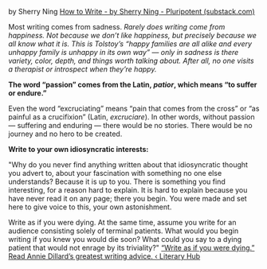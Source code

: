 by Sherry Ning
[How to Write - by Sherry Ning - Pluripotent (substack.com)](https://substack.com/home/post/p-146328106)

Most writing comes from sadness. *Rarely does writing come from happiness. Not because we don’t like happiness, but precisely because we all know what it is. This is Tolstoy’s “happy families are all alike and every unhappy family is unhappy in its own way” — only in sadness is there variety, color, depth, and things worth talking about. After all, no one visits a therapist or introspect when they’re happy.*

**The word “passion” comes from the Latin, _patior_, which means “to suffer or endure.”**

Even the word “excruciating” means “pain that comes from the cross” or “as painful as a crucifixion” (Latin, _excruciare_). In other words, without passion — suffering and enduring — there would be no stories. There would be no journey and no hero to be created.


**Write to your own idiosyncratic interests:**

"Why do you never find anything written about that idiosyncratic thought you advert to, about your fascination with something no one else understands? Because it is up to you. There is something you find interesting, for a reason hard to explain. It is hard to explain because you have never read it on any page; there you begin. You were made and set here to give voice to this, your own astonishment.

Write as if you were dying. At the same time, assume you write for an audience consisting solely of terminal patients. What would you begin writing if you knew you would die soon? What could you say to a dying patient that would not enrage by its triviality?"
[“Write as if you were dying.” Read Annie Dillard’s greatest writing advice. ‹ Literary Hub](https://lithub.com/read-annie-dillards-greatest-writing-advice/) 